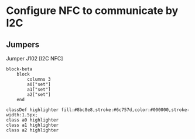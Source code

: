 # Configure NFC to communicate by I2C

## Jumpers

Jumper J102 [I2C NFC]
```mermaid
block-beta
    block
        columns 3
        a0["set"]
        a1["set"]
        a2["set"]
    end

classDef highlighter fill:#8bc8e8,stroke:#6c757d,color:#000000,stroke-width:1.5px;
class a0 highlighter
class a1 highlighter
class a2 highlighter
```